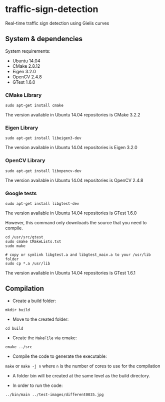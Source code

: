 # traffic-sign-detection
Real-time traffic sign detection using Gielis curves

## System & dependencies

System requirements:

* Ubuntu 14.04
* CMake 2.8.12
* Eigen 3.2.0
* OpenCV 2.4.8
* GTest 1.6.0

### CMake Library

`sudo apt-get install cmake`

The version available in Ubuntu 14.04 repositories is CMake 3.2.2

### Eigen Library

`sudo apt-get install libeigen3-dev`

The version available in Ubuntu 14.04 repositories is Eigen 3.2.0

### OpenCV Library

`sudo apt-get install libopencv-dev`

The version available in Ubuntu 14.04 repositories is OpenCV 2.4.8

### Google tests

`sudo apt-get install libgtest-dev`

The version available in Ubuntu 14.04 repositories is GTest 1.6.0

However, this command only downloads the source that you need to compile.

```
cd /usr/src/gtest
sudo cmake CMakeLists.txt
sudo make

# copy or symlink libgtest.a and libgtest_main.a to your /usr/lib folder
sudo cp *.a /usr/lib
```

The version available in Ubuntu 14.04 repositories is GTest 1.6.1

## Compilation

* Create a build folder:

`mkdir build`

* Move to the created folder:

`cd build`

* Create the `MakeFile` via cmake:

`cmake ../src`

* Compile the code to generate the executable:

`make` or `make -j n` where `n` is the number of cores to use for the compilation

* A folder bin will be created at the same level as the build directory.

* In order to run the code:

`../bin/main ../test-images/different0035.jpg`
